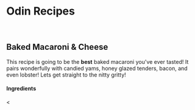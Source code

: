 <!DOCTYPE html>
<html>
<head>
  <meta charset="UTF-8">
</head>
<body>
  <h1>Odin Recipes</h1>
 <br>
 <div>
   <h2>Baked Macaroni & Cheese</h2>
  </div>
 <div>
   This recipe is going to be the <strong>best</strong> baked macaroni you've ever tasted! It pairs wonderfully with candied yams, honey glazed tenders, bacon, and even lobster! Lets get straight to the nitty gritty!
  </div>
 <div>
 <h4>Ingredients</h4>
    <
 </div>
  
</body>
</html>
